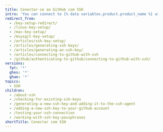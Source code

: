 ```yaml
---
title: Conectar-se ao GitHub com SSH
intro: 'You can connect to {% data variables.product.product_name %} using the Secure Shell Protocol (SSH), which provides a secure channel over an unsecured network.'
redirect_from:
  - /key-setup-redirect/
  - /linux-key-setup/
  - /mac-key-setup/
  - /msysgit-key-setup/
  - /articles/ssh-key-setup/
  - /articles/generating-ssh-keys/
  - /articles/generating-an-ssh-key/
  - /articles/connecting-to-github-with-ssh
  - /github/authenticating-to-github/connecting-to-github-with-ssh/
versions:
  fpt: '*'
  ghes: '*'
  ghae: '*'
topics:
  - SSH
children:
  - /about-ssh
  - /checking-for-existing-ssh-keys
  - /generating-a-new-ssh-key-and-adding-it-to-the-ssh-agent
  - /adding-a-new-ssh-key-to-your-github-account
  - /testing-your-ssh-connection
  - /working-with-ssh-key-passphrases
shortTitle: Conectar com SSH
---
```



